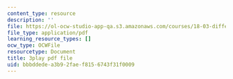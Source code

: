 ```yaml
---
content_type: resource
description: ''
file: https://ol-ocw-studio-app-qa.s3.amazonaws.com/courses/18-03-differential-equations-spring-2010/bbbddedea3b92faef8156743f31f0009_WBJ_iXudb-s.pdf
file_type: application/pdf
learning_resource_types: []
ocw_type: OCWFile
resourcetype: Document
title: 3play pdf file
uid: bbbddede-a3b9-2fae-f815-6743f31f0009
---
```

